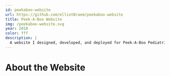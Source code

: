 ```yaml
---
id: peekaboo-website
url: https://github.com/elliotBraem/peekaboo-website
title: Peek-A-Boo Website
img: /peekaboo-website.svg
year: 2018
color: fff
description: |
  A website I designed, developed, and deployed for Peek-A-Boo Pediatric Therapy to better represent the company’s mission and provide a significantly better user experience.
---
```


About the Website
============
